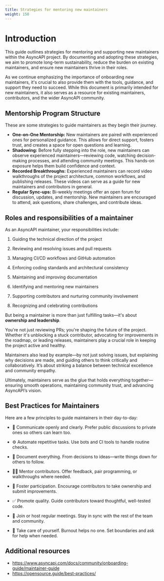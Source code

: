 ```yaml
---
title: Strategies for mentoring new maintainers
weight: 150
---
```


# Introduction
This guide outlines strategies for mentoring and supporting new maintainers within the AsyncAPI project. By documenting and adopting these strategies, we aim to promote long-term sustainability, reduce the burden on existing maintainers, and ensure new maintainers thrive in their roles.

As we continue emphasizing the importance of onboarding new maintainers, it's crucial to also provide them with the tools, guidance, and support they need to succeed. While this document is primarily intended for new maintainers, it also serves as a resource for existing maintainers, contributors, and the wider AsyncAPI community.

## Mentorship Program Structure
These are some strategies to guide maintainers as they begin their journey.
- **One-on-One Mentorship:** New maintainers are paired with experienced ones for personalized guidance. This allows for direct support, fosters trust, and creates a space for open questions and learning.
- **Shadowing:** Before fully stepping into the role, new maintainers can observe experienced maintainers—reviewing code, watching decision-making processes, and attending community meetings. This hands-on exposure helps them build confidence and context.
- **Recorded Breakthroughs:** Experienced maintainers can record video walkthroughs of the project architecture, common workflows, and publishing releases. These videos can serve as a guide for new maintainers and contributors in general.
- **Regular Sync-ups:** Bi-weekly meetings offer an open forum for discussion, updates, and mentorship. New maintainers are encouraged to attend, ask questions, share challenges, and contribute ideas.


## Roles and responsibilities of a maintainer
As an AsyncAPI maintainer, your responsibilities include:

1. Guiding the technical direction of the project

2. Reviewing and resolving issues and pull requests

3. Managing CI/CD workflows and GitHub automation

4. Enforcing coding standards and architectural consistency

5. Maintaining and improving documentation

6. Identifying and mentoring new maintainers

7. Supporting contributors and nurturing community involvement

8. Recognizing and celebrating contributions

But being a maintainer is more than just fulfilling tasks—it's about **ownership and leadership**.

You're not just reviewing PRs; you're shaping the future of the project. Whether it's unblocking a stuck contributor, advocating for improvements in the roadmap, or leading releases, maintainers play a crucial role in keeping the project active and healthy.

Maintainers also lead by example—by not just solving issues, but explaining why decisions are made, and guiding others to think critically and collaboratively. It’s about striking a balance between technical excellence and community empathy.

Ultimately, maintainers serve as the glue that holds everything together—ensuring smooth operations, maintaining community trust, and advancing AsyncAPI’s vision.

## Best Practices for Maintainers
Here are a few principles to guide maintainers in their day-to-day:

- 💬 Communicate openly and clearly. Prefer public discussions to private ones so others can learn too.

- ⚙️ Automate repetitive tasks. Use bots and CI tools to handle routine checks.

- 📝 Document everything. From decisions to ideas—write things down for others to follow.

- 🧑‍🏫 Mentor contributors. Offer feedback, pair programming, or walkthroughs where needed.

- 🙌 Foster participation. Encourage contributors to take ownership and submit improvements.

- ✅ Promote quality. Guide contributors toward thoughtful, well-tested code.

- 📅 Join or host regular meetings. Stay in sync with the rest of the team and community.

- 💚 Take care of yourself. Burnout helps no one. Set boundaries and ask for help when needed.


## Additional resources
- https://www.asyncapi.com/docs/community/onboarding-guide/maintainer-guide
- https://opensource.guide/best-practices/
